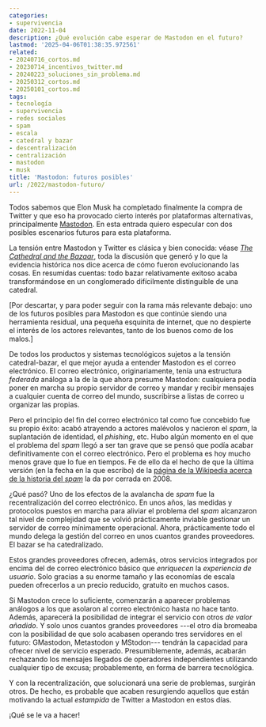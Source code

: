 ```yaml
---
categories:
- supervivencia
date: 2022-11-04
description: ¿Qué evolución cabe esperar de Mastodon en el futuro?
lastmod: '2025-04-06T01:38:35.972561'
related:
- 20240716_cortos.md
- 20230714_incentivos_twitter.md
- 20240223_soluciones_sin_problema.md
- 20250312_cortos.md
- 20250101_cortos.md
tags:
- tecnología
- supervivencia
- redes sociales
- spam
- escala
- catedral y bazar
- descentralización
- centralización
- mastodon
- musk
title: 'Mastodon: futuros posibles'
url: /2022/mastodon-futuro/
---
```


Todos sabemos que Elon Musk ha completado finalmente la compra de Twitter y que eso ha provocado cierto interés por plataformas alternativas, principalmente
[Mastodon](https://en.wikipedia.org/wiki/Mastodon_(software)).
En esta entrada quiero especular con dos posibles escenarios futuros para esta plataforma.

La tensión entre Mastodon y Twitter es clásica y bien conocida: véase
[_The Cathedral and the Bazaar_](https://en.wikipedia.org/wiki/The_Cathedral_and_the_Bazaar),
toda la discusión que generó y lo que la evidencia histórica nos dice acerca de cómo fueron evolucionando las cosas. En resumidas cuentas: todo bazar relativamente exitoso acaba transformándose en un conglomerado difícilmente distinguible de una catedral.

[Por descartar, y para poder seguir con la rama más relevante debajo: uno de los futuros posibles para Mastodon es que continúe siendo una herramienta residual, una pequeña esquinita de internet, que no despierte el interés de los actores relevantes, tanto de los buenos como de los malos.]

De todos los productos y sistemas tecnológicos sujetos a la tensión catedral-bazar, el que mejor ayuda a entender Mastodon es el correo electrónico. El correo electrónico, originariamente, tenía una estructura _federada_ análoga a la de la que ahora presume Mastodon: cualquiera podía poner en marcha su propio servidor de correo y mandar y recibir mensajes a cualquier cuenta de correo del mundo, suscribirse a listas de correo u organizar las propias.

Pero el principio del fin del correo electrónico tal como fue concebido fue su propio éxito: acabó atrayendo a actores malévolos y nacieron el _spam_, la suplantación de identidad, el _phishing_, etc. Hubo algún momento en el que el problema del _spam_ llegó a ser tan grave que se pensó que podía acabar definitivamente con el correo electrónico. Pero el problema es hoy mucho menos grave que lo fue en tiempos. Fe de ello da el hecho de que la última versión (en la fecha en la que escribo) de la
[página de la Wikipedia acerca de la historia del _spam_](https://en.wikipedia.org/w/index.php?title=History_of_email_spam&oldid=1112435977)
la da por cerrada en 2008.

¿Qué pasó? Uno de los efectos de la avalancha de _spam_ fue la recentralización del correo electrónico. En unos años, las medidas y protocolos puestos en marcha para aliviar el problema del _spam_ alcanzaron tal nivel de complejidad que se volvió prácticamente inviable gestionar un servidor de correo mínimamente operacional. Ahora, prácticamente todo el mundo delega la gestión del correo en unos cuantos grandes proveedores. El bazar se ha catedralizado.

Estos grandes proveedores ofrecen, además, otros servicios integrados por encima del de correo electrónico básico que _enriquecen_ la _experiencia de usuario_. Solo gracias a su enorme tamaño y las economías de escala pueden ofrecerlos a un precio reducido, gratuito en muchos casos.

Si Mastodon crece lo suficiente, comenzarán a aparecer problemas análogos a los que asolaron al correo electrónico hasta no hace tanto. Además, aparecerá la posibilidad de integrar el servicio con otros _de valor añadido_. Y solo unos cuantos grandes proveedores ---el otro día bromeaba con la posibilidad de que solo acabasen operando tres servidores en el futuro: GMastodon, Metastodon y MStodon--- tendrán la capacidad para ofrecer nivel de servicio esperado. Presumiblemente, además, acabarán rechazando los mensajes llegados de operadores independientes utilizando cualquier tipo de excusa; probablemente, en forma de barrera tecnológica.

Y con la recentralización, que solucionará una serie de problemas, surgirán otros. De hecho, es probable que acaben resurgiendo aquellos que están motivando la actual _estampida_ de Twitter a Mastodon en estos días.

¡Qué se le va a hacer!